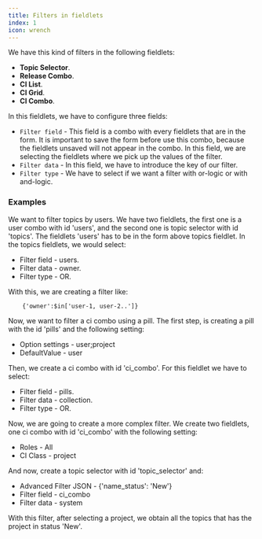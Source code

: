 ```yaml
---
title: Filters in fieldlets
index: 1
icon: wrench
---
```


We have this kind of filters in the following fieldlets:

- **Topic Selector**.
- **Release Combo**.
- **CI List**.
- **CI Grid**.
- **CI Combo**.

In this fieldlets, we have to configure three fields:

- `Filter field` - This field is a combo with every fieldlets that are in the form. It is important
	to save the form before use this combo, because the fieldlets unsaved will not
	appear in the combo.
	In this field, we are selecting the fieldlets where we pick up the values of the filter.
- `Filter data` - In this field, we have to introduce the key of our filter.
- `Filter type` - We have to select if we want a filter with or-logic or with and-logic.

### Examples

We want to filter topics by users. We have two fieldlets, the first one is a user combo with id 'users',
and the second one is topic selector with id 'topics'.
The fieldlets 'users' has to be in the form above topics fieldlet.
In the topics fieldlets, we would select:

- Filter field - users.
- Filter data - owner.
- Filter type - OR.

With this, we are creating a filter like:

		{'owner':$in['user-1, user-2..']}

Now, we want to filter a ci combo using a pill. The first step, is creating a pill with the id 'pills' and the following setting:

- Option settings - user;project
- DefaultValue - user

Then, we create a ci combo with id 'ci_combo'. For this fieldlet we have to select:

- Filter field - pills.
- Filter data - collection.
- Filter type - OR.

Now, we are going to create a more complex filter. We create two fieldlets, one ci combo  with id 'ci_combo' with the following setting:

- Roles - All
- CI Class - project

And now, create a topic selector with id 'topic_selector' and:

- Advanced Filter JSON - {'name_status': 'New'}
- Filter field - ci_combo
- Filter data - system

With this filter, after selecting a project, we obtain all the topics that has the project in status 'New'.

